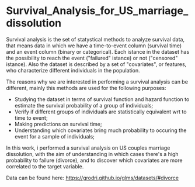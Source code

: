 # Survival_Analysis_for_US_marriage_dissolution
Survival analysis is the set of statystical methods to analyze survival data, that means data in which we have a time-to-event column (survival time) and an event column (binary or categorical). Each istance in the dataset has the possibility to reach the event ("failured" istance) or not ("censored" istance). Also the dataset is described by a set of "covariates", or features, who characterize different individuals in the population.

The reasons why we are interested in performing a survival analysis can be different, mainly this methods are used for the following purposes:
- Studying the dataset in terms of survival function and hazard function to estimate the survival probability of a group of individuals;
- Verify if different groups of individuals are statistically equivalent wrt to time to event;
- Making predictions on survival time;
- Understanding which covariates bring much probability to occuring the event for a sample of individuals;

In this work, i performed a survival analysis on US couples marriage dissolution, with the aim of understanding in which cases there's a high probability to failure (divorce), and to discover which covariates are more correlated to the target variable.

Data can be found here: https://grodri.github.io/glms/datasets/#divorce

